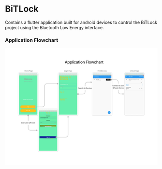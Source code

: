 # BiTLock

Contains a flutter application built for android devices to control the BiTLock project using the Bluetooth Low Energy interface.

### Application Flowchart
![Flowchart](images/flowchart.png)
